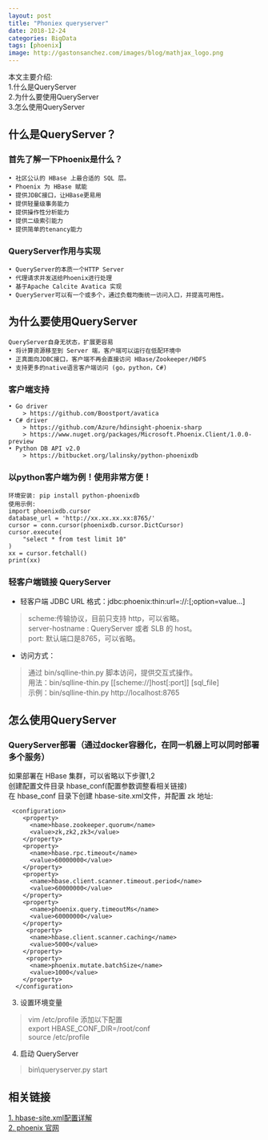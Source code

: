 ```yaml
---
layout: post
title: "Phoniex queryserver"
date: 2018-12-24
categories: BigData
tags: [phoenix]
image: http://gastonsanchez.com/images/blog/mathjax_logo.png
---
```

本文主要介绍:  
1.什么是QueryServer  
2.为什么要使用QueryServer  
3.怎么使用QueryServer   
<!-- more -->
## 什么是QueryServer？
### 首先了解一下Phoenix是什么？
~~~
• 社区公认的 HBase 上最合适的 SQL 层。
• Phoenix 为 HBase 赋能
• 提供JDBC接口，让HBase更易用
• 提供轻量级事务能力
• 提供操作性分析能力
• 提供二级索引能力
• 提供简单的tenancy能力 
~~~
### QueryServer作用与实现
~~~
• QueryServer的本质一个HTTP Server
• 代理请求并发送给Phoenix进行处理
• 基于Apache Calcite Avatica 实现
• QueryServer可以有一个或多个，通过负载均衡统一访问入口，并提高可用性。
~~~

## 为什么要使用QueryServer
~~~
QueryServer自身无状态，扩展更容易
• 将计算资源移至到 Server 端，客户端可以运行在低配环境中
• 正真面向JDBC接口，客户端不再会直接访问 HBase/Zookeeper/HDFS
• 支持更多的native语言客户端访问 (go，python，C#)
~~~
### 客户端支持
~~~
• Go driver
    > https://github.com/Boostport/avatica
• C# driver
    > https://github.com/Azure/hdinsight-phoenix-sharp
    > https://www.nuget.org/packages/Microsoft.Phoenix.Client/1.0.0-preview
• Python DB API v2.0
    > https://bitbucket.org/lalinsky/python-phoenixdb
~~~

### 以python客户端为例！使用非常方便！
~~~
环境安装: pip install python-phoenixdb
使用示例:
import phoenixdb.cursor
database_url = 'http://xx.xx.xx.xx:8765/'
cursor = conn.cursor(phoenixdb.cursor.DictCursor)
cursor.execute(
    "select * from test limit 10"
)
xx = cursor.fetchall()
print(xx)
~~~

### 轻客户端链接 QueryServer
* 轻客户端 JDBC URL 格式：jdbc:phoenix:thin:url=<scheme>://<server-hostname>:<port>[;option=value...]

> scheme:传输协议，目前只支持 http，可以省略。     
> server-hostname : QueryServer 或者 SLB 的 host。  
> port: 默认端口是8765，可以省略。  

* 访问方式：
> 通过 bin/sqlline-thin.py 脚本访问，提供交互式操作。  
> 用法：bin/sqlline-thin.py [[scheme://]host[:port]] [sql_file]  
> 示例：bin/sqlline-thin.py http://localhost:8765  
 

## 怎么使用QueryServer
### QueryServer部署（通过docker容器化，在同一机器上可以同时部署多个服务）
如果部署在 HBase 集群，可以省略以下步骤1,2  
创建配置文件目录 hbase_conf(配置参数调整看相关链接)  
在 hbase_conf 目录下创建 hbase-site.xml文件，并配置 zk 地址:  
~~~
 <configuration>
    <property>
      <name>hbase.zookeeper.quorum</name>
      <value>zk,zk2,zk3</value>
    </property>
    <property>
      <name>hbase.rpc.timeout</name>
      <value>60000000</value>
    </property>
    <property>
      <name>hbase.client.scanner.timeout.period</name>
      <value>60000000</value>
    </property>
    <property>
      <name>phoenix.query.timeoutMs</name>
      <value>60000000</value>
    </property>
     <property>
      <name>hbase.client.scanner.caching</name>
      <value>5000</value>
    </property>
     <property>
      <name>phoenix.mutate.batchSize</name>
      <value>1000</value>
    </property>
  </configuration>
~~~
3. 设置环境变量  
> vim /etc/profile 添加以下配置  
> export HBASE_CONF_DIR=/root/conf  
> source /etc/profile
4. 启动 QueryServer
> bin\queryserver.py start

## 相关链接
[1. hbase-site.xml配置详解](https://blog.csdn.net/ningxuezhu/article/details/50547970)  
[2. phoenix 官网](https://phoenix.apache.org/)